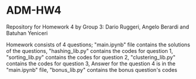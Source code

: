 # ADM-HW4
Repository for Homework 4 by 
Group 3:
Dario Ruggeri, 
Angelo Berardi and Batuhan Yeniceri

Homework consists of 4 questions;
"main.ipynb" file contains the solutions of the questions,
"hashing_lib.py" contains the codes for question 1,
"sorting_lib.py" contains the codes for question 2,
"clustering_lib.py" contains the codes for question 3,
Answer for the question 4 is in the "main.ipynb" file,
"bonus_lib.py" contains the bonus question's codes
